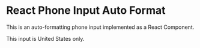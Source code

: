 # React Phone Input Auto Format

This is an auto-formatting phone input implemented as a React Component.

This input is United States only.
